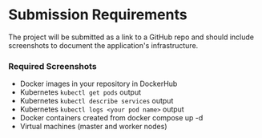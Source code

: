 # Submission Requirements

The project will be submitted as a link to a GitHub repo and should include screenshots to document the application's infrastructure.

### Required Screenshots

- Docker images in your repository in DockerHub
- Kubernetes `kubectl get pods` output
- Kubernetes `kubectl describe services` output
- Kubernetes `kubectl logs <your pod name>` output
- Docker containers created from docker compose up -d
- Virtual machines (master and worker nodes)
